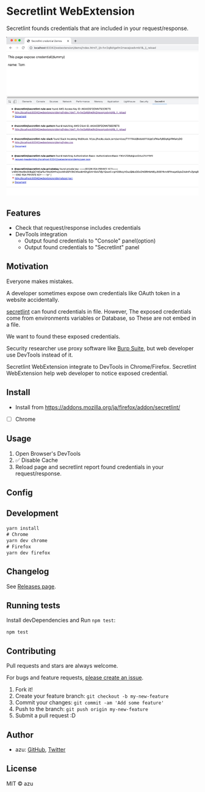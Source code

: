 # Secretlint WebExtension

Secretlint founds credentials that are included in your request/response.

![screenshot](img.png)

## Features

- Check that request/response includes credentials
- DevTools integration
    - Output found credentials to "Console" panel(option)
    - Output found credentials to "Secretlint" panel

## Motivation

Everyone makes mistakes.

A developer sometimes expose own credentials like OAuth token in a website accidentally.

[secretlint](https://github.com/secretlint/secretlint) can found credentials in file.
However, The exposed credentials come from environments variables or Database, so These are not embed in a file.

We want to found these exposed credentials.

Security researcher use proxy software like [Burp Suite](https://portswigger.net/burp), but web developer use DevTools instead of it.

Secretlint WebExtension integrate to DevTools in Chrome/Firefox.
Secretlint WebExtension help web developer to notice exposed credential.

## Install

- Install from <https://addons.mozilla.org/ja/firefox/addon/secretlint/>
- [ ] Chrome

## Usage

1. Open Browser's DevTools
2. ✅ Disable Cache
3. Reload page and secretlint report found credentials in your request/response.

## Config



## Development

    yarn install
    # Chrome
    yarn dev chrome
    # Firefox
    yarn dev firefox

## Changelog

See [Releases page](https://github.com/secretlint/webextension/releases).

## Running tests

Install devDependencies and Run `npm test`:

    npm test

## Contributing

Pull requests and stars are always welcome.

For bugs and feature requests, [please create an issue](https://github.com/secretlint/webextension/issues).

1. Fork it!
2. Create your feature branch: `git checkout -b my-new-feature`
3. Commit your changes: `git commit -am 'Add some feature'`
4. Push to the branch: `git push origin my-new-feature`
5. Submit a pull request :D

## Author

- azu: [GitHub](https://github.com/azu), [Twitter](https://twitter.com/azu_re)

## License

MIT © azu
